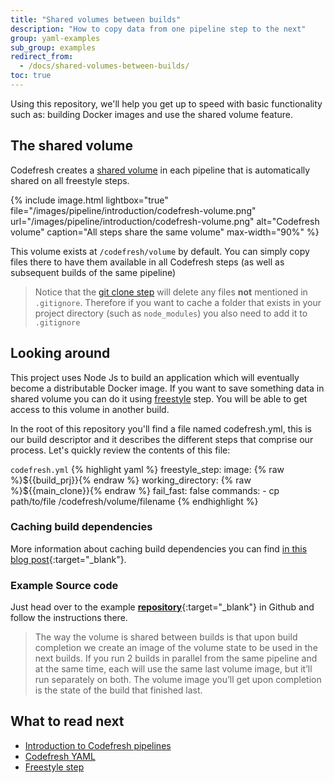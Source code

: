 ```yaml
---
title: "Shared volumes between builds"
description: "How to copy data from one pipeline step to the next"
group: yaml-examples
sub_group: examples
redirect_from:
  - /docs/shared-volumes-between-builds/
toc: true
---
```

Using this repository, we'll help you get up to speed with basic functionality such as: building Docker images and use the shared volume feature.

## The shared volume

Codefresh creates a [shared volume]({{site.baseurl}}/docs/configure-ci-cd-pipeline/introduction-to-codefresh-pipelines/#sharing-the-workspace-between-build-steps) in each pipeline that is automatically shared on all freestyle steps.

{% include 
image.html 
lightbox="true" 
file="/images/pipeline/introduction/codefresh-volume.png" 
url="/images/pipeline/introduction/codefresh-volume.png"
alt="Codefresh volume" 
caption="All steps share the same volume" 
max-width="90%" 
%}

This volume exists at `/codefresh/volume` by default. You can simply copy files there to have them available in all Codefresh steps (as well as subsequent builds of the same pipeline)

>Notice that the [git clone step]({{site.baseurl}}/docs/codefresh-yaml/steps/git-clone/) will delete any files **not** mentioned in `.gitignore`. Therefore if you want to cache a folder that exists in your project directory (such as `node_modules`) you also need to add it to `.gitignore`


## Looking around

This project uses Node Js to build an application which will eventually become a distributable Docker image.
If you want to save something data in shared volume you can do it using [freestyle]({{site.baseurl}}/docs/codefresh-yaml/steps/freestyle/) step. You will be able to get access to this volume in another build.

In the root of this repository you'll find a file named codefresh.yml, this is our build descriptor and it describes the different steps that comprise our process. Let's quickly review the contents of this file:

  `codefresh.yml`
{% highlight yaml %}
freestyle_step:
    image: {% raw %}${{build_prj}}{% endraw %}
    working_directory: {% raw %}${{main_clone}}{% endraw %}
    fail_fast: false
    commands:
      - cp path/to/file /codefresh/volume/filename
{% endhighlight %}

### Caching build dependencies

More information about caching build dependencies you can find [in this blog post](https://codefresh.io/blog/caching-build-dependencies-codefresh-volumes/){:target="_blank"}.

### Example Source code

Just head over to the example [**repository**](https://github.com/codefreshdemo/cf-example-shared-volumes-between-builds){:target="_blank"} in Github and follow the instructions there. 


>The way the volume is shared between builds is that upon build completion we create an image of the volume state to be used in the next builds. If you run 2 builds in parallel from the same pipeline and at the same time, each will use the same last volume image, but it’ll run separately on both. The volume image you’ll get upon completion is the state of the build that finished last. 


## What to read next

* [Introduction to Codefresh pipelines]({{site.baseurl}}/docs/configure-ci-cd-pipeline/introduction-to-codefresh-pipelines/)
* [Codefresh YAML]({{site.baseurl}}/docs/codefresh-yaml/what-is-the-codefresh-yaml/)
* [Freestyle step]({{site.baseurl}}/docs/codefresh-yaml/steps/freestyle/)


